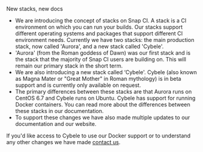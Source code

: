 New stacks, new docs

* We are introducing the concept of stacks on Snap CI. A stack is a CI environment on which you can run your builds. Our stacks support different operating systems and packages that support different CI environment needs. Currently we have two stacks: the main production stack, now called 'Aurora', and a new stack called 'Cybele'. 
* 'Aurora' (from the Roman goddess of Dawn) was our first stack and is the stack that the majority of Snap CI users are building on. This will remain our primary stack in the short term. 
* We are also introducing a new stack called ‘Cybele'. Cybele (also known as Magna Mater or "Great Mother" in Roman mythology) is in beta support and is currently only available on request.
* The primary differences between these stacks are that Aurora runs on CentOS 6.7 and Cybele runs on Ubuntu. Cybele has support for running Docker containers. You can read more about the differences between these stacks in our documentation.
* To support these changes we have also made multiple updates to our documentation and our website. 

If you'd like access to Cybele to use our Docker support or to understand any other changes we have made [contact us](https://snap-ci.com/contact-us).
